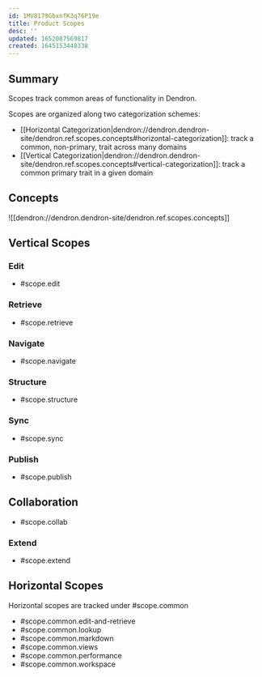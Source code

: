 ```yaml
---
id: 1MV8179GbxnfK3q76P19e
title: Product Scopes
desc: ''
updated: 1652087569817
created: 1645153440338
---
```


## Summary

Scopes track common areas of functionality in Dendron. 

Scopes are organized along two categorization schemes:
- [[Horizontal Categorization|dendron://dendron.dendron-site/dendron.ref.scopes.concepts#horizontal-categorization]]: track a common, non-primary, trait across many domains
- [[Vertical Categorization|dendron://dendron.dendron-site/dendron.ref.scopes.concepts#vertical-categorization]]: track a common primary trait in a given domain


## Concepts

![[dendron://dendron.dendron-site/dendron.ref.scopes.concepts]]

## Vertical Scopes

### Edit

- #scope.edit 
### Retrieve

- #scope.retrieve

### Navigate

- #scope.navigate

### Structure

- #scope.structure

### Sync

- #scope.sync

### Publish

- #scope.publish

## Collaboration

- #scope.collab

### Extend

- #scope.extend

## Horizontal Scopes

Horizontal scopes are tracked under #scope.common

- #scope.common.edit-and-retrieve
- #scope.common.lookup
- #scope.common.markdown
- #scope.common.views
- #scope.common.performance
- #scope.common.workspace
